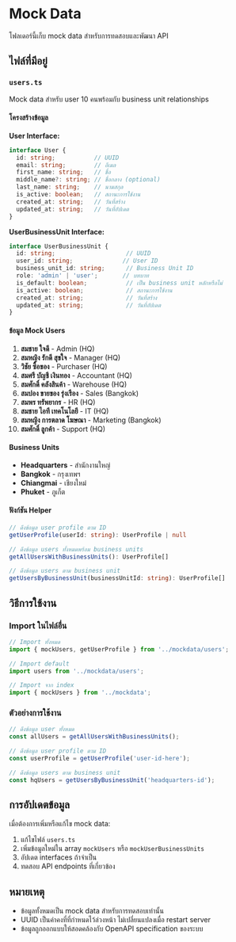 # Mock Data

โฟลเดอร์นี้เก็บ mock data สำหรับการทดสอบและพัฒนา API

## ไฟล์ที่มีอยู่

### `users.ts`
Mock data สำหรับ user 10 คนพร้อมกับ business unit relationships

#### โครงสร้างข้อมูล

**User Interface:**
```typescript
interface User {
  id: string;           // UUID
  email: string;        // อีเมล
  first_name: string;   // ชื่อ
  middle_name?: string; // ชื่อกลาง (optional)
  last_name: string;    // นามสกุล
  is_active: boolean;   // สถานะการใช้งาน
  created_at: string;   // วันที่สร้าง
  updated_at: string;   // วันที่อัปเดต
}
```

**UserBusinessUnit Interface:**
```typescript
interface UserBusinessUnit {
  id: string;                    // UUID
  user_id: string;              // User ID
  business_unit_id: string;      // Business Unit ID
  role: 'admin' | 'user';       // บทบาท
  is_default: boolean;           // เป็น business unit หลักหรือไม่
  is_active: boolean;            // สถานะการใช้งาน
  created_at: string;            // วันที่สร้าง
  updated_at: string;            // วันที่อัปเดต
}
```

#### ข้อมูล Mock Users

1. **สมชาย ใจดี** - Admin (HQ)
2. **สมหญิง รักดี สุขใจ** - Manager (HQ)
3. **วิชัย ซื้อของ** - Purchaser (HQ)
4. **สมศรี บัญชี เงินทอง** - Accountant (HQ)
5. **สมศักดิ์ คลังสินค้า** - Warehouse (HQ)
6. **สมปอง ขายของ รุ่งเรือง** - Sales (Bangkok)
7. **สมพร ทรัพยากร** - HR (HQ)
8. **สมชาย ไอที เทคโนโลยี** - IT (HQ)
9. **สมหญิง การตลาด โฆษณา** - Marketing (Bangkok)
10. **สมศักดิ์ ลูกค้า** - Support (HQ)

#### Business Units

- **Headquarters** - สำนักงานใหญ่
- **Bangkok** - กรุงเทพฯ
- **Chiangmai** - เชียงใหม่
- **Phuket** - ภูเก็ต

#### ฟังก์ชัน Helper

```typescript
// ดึงข้อมูล user profile ตาม ID
getUserProfile(userId: string): UserProfile | null

// ดึงข้อมูล users ทั้งหมดพร้อม business units
getAllUsersWithBusinessUnits(): UserProfile[]

// ดึงข้อมูล users ตาม business unit
getUsersByBusinessUnit(businessUnitId: string): UserProfile[]
```

## วิธีการใช้งาน

### Import ในไฟล์อื่น

```typescript
// Import ทั้งหมด
import { mockUsers, getUserProfile } from '../mockdata/users';

// Import default
import users from '../mockdata/users';

// Import จาก index
import { mockUsers } from '../mockdata';
```

### ตัวอย่างการใช้งาน

```typescript
// ดึงข้อมูล user ทั้งหมด
const allUsers = getAllUsersWithBusinessUnits();

// ดึงข้อมูล user profile ตาม ID
const userProfile = getUserProfile('user-id-here');

// ดึงข้อมูล users ตาม business unit
const hqUsers = getUsersByBusinessUnit('headquarters-id');
```

## การอัปเดตข้อมูล

เมื่อต้องการเพิ่มหรือแก้ไข mock data:

1. แก้ไขไฟล์ `users.ts`
2. เพิ่มข้อมูลใหม่ใน array `mockUsers` หรือ `mockUserBusinessUnits`
3. อัปเดต interfaces ถ้าจำเป็น
4. ทดสอบ API endpoints ที่เกี่ยวข้อง

## หมายเหตุ

- ข้อมูลทั้งหมดเป็น mock data สำหรับการทดสอบเท่านั้น
- UUID เป็นค่าคงที่ที่กำหนดไว้ล่วงหน้า ไม่เปลี่ยนแปลงเมื่อ restart server
- ข้อมูลถูกออกแบบให้สอดคล้องกับ OpenAPI specification ของระบบ
